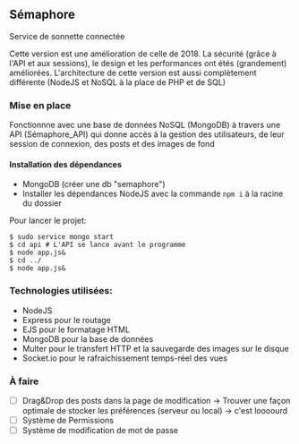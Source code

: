 ## Sémaphore

Service de sonnette connectée

Cette version est une amélioration de celle de 2018. La sécurité (grâce à l'API et aux sessions), le design et les performances ont étés (grandement) améliorées. 
L'architecture de cette version est aussi complètement différente (NodeJS et NoSQL à la place de PHP et de SQL)

### Mise en place
Fonctionnne avec une base de données NoSQL (MongoDB) à travers une API (Sémaphore_API) qui donne accès à la gestion des utilisateurs, de leur session de connexion, des posts et des images de fond
#### Installation des dépendances
* MongoDB (créer une db "semaphore")
* Installer les dépendances NodeJS avec la commande `npm i` à la racine du dossier  

Pour lancer le projet:
```shell
$ sudo service mongo start
$ cd api # L'API se lance avant le programme
$ node app.js&
$ cd ../
$ node app.js&
```

### Technologies utilisées:
* NodeJS
* Express pour le routage
* EJS pour le formatage HTML
* MongoDB pour la base de données
* Multer pour le transfert HTTP et la sauvegarde des images sur le disque
* Socket.io pour le rafraichissement temps-réel des vues

### À faire
- [ ] Drag&Drop des posts dans la page de modification -> Trouver une façon optimale de stocker les préférences (serveur ou local) -> c'est loooourd
- [ ] Système de Permissions
- [ ] Système de modification de mot de passe
